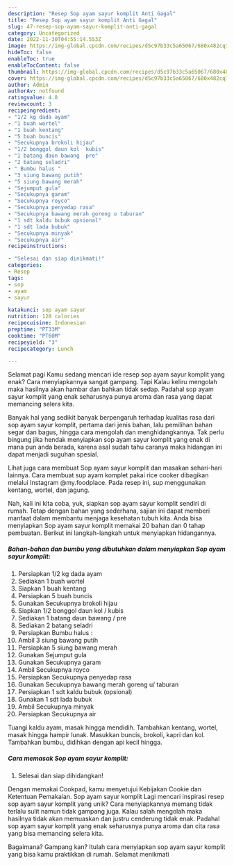 ```yaml
---
description: "Resep Sop ayam sayur komplit Anti Gagal"
title: "Resep Sop ayam sayur komplit Anti Gagal"
slug: 47-resep-sop-ayam-sayur-komplit-anti-gagal
category: Uncategorized
date: 2022-11-30T04:55:14.553Z
image: https://img-global.cpcdn.com/recipes/d5c97b33c5a65067/680x482cq70/sop-ayam-sayur-komplit-foto-resep-utama.jpg
hideToc: false
enableToc: true
enableTocContent: false
thumbnail: https://img-global.cpcdn.com/recipes/d5c97b33c5a65067/680x482cq70/sop-ayam-sayur-komplit-foto-resep-utama.jpg
cover: https://img-global.cpcdn.com/recipes/d5c97b33c5a65067/680x482cq70/sop-ayam-sayur-komplit-foto-resep-utama.jpg
author: Admin
authorAv: notfound
ratingvalue: 4.8
reviewcount: 3
recipeingredient:
- "1/2 kg dada ayam"
- "1 buah wortel"
- "1 buah kentang"
- "5 buah buncis"
- "Secukupnya brokoli hijau"
- "1/2 bonggol daun kol  kubis"
- "1 batang daun bawang  pre"
- "2 batang seladri"
- " Bumbu halus "
- "3 siung bawang putih"
- "5 siung bawang merah"
- "Sejumput gula"
- "Secukupnya garam"
- "Secukupnya royco"
- "Secukupnya penyedap rasa"
- "Secukupnya bawang merah goreng u taburan"
- "1 sdt kaldu bubuk opsional"
- "1 sdt lada bubuk"
- "Secukupnya minyak"
- "Secukupnya air"
recipeinstructions:

- "Selesai dan siap dinikmati!"
categories:
- Resep
tags:
- sop
- ayam
- sayur

katakunci: sop ayam sayur 
nutrition: 128 calories
recipecuisine: Indonesian
preptime: "PT33M"
cooktime: "PT60M"
recipeyield: "3"
recipecategory: Lunch

---
```



Selamat pagi Kamu sedang mencari ide resep sop ayam sayur komplit yang enak? Cara menyiapkannya sangat gampang. Tapi Kalau keliru mengolah maka hasilnya akan hambar dan bahkan tidak sedap. Padahal sop ayam sayur komplit yang enak seharusnya punya aroma dan rasa yang dapat memancing selera kita.


Banyak hal yang sedikit banyak berpengaruh terhadap kualitas rasa dari sop ayam sayur komplit, pertama dari jenis bahan, lalu pemilihan bahan segar dan bagus, hingga cara mengolah dan menghidangkannya. Tak perlu bingung jika hendak menyiapkan sop ayam sayur komplit yang enak di mana pun anda berada, karena asal sudah tahu caranya maka hidangan ini dapat menjadi suguhan spesial.

Lihat juga cara membuat Sop ayam sayur komplit dan masakan sehari-hari lainnya. Cara membuat sup ayam komplet pakai rice cooker dibagikan melalui Instagram @my.foodplace. Pada resep ini, sup menggunakan kentang, wortel, dan jagung.


Nah, kali ini kita coba, yuk, siapkan sop ayam sayur komplit sendiri di rumah. Tetap dengan bahan yang sederhana, sajian ini dapat memberi manfaat dalam membantu menjaga kesehatan tubuh kita. Anda bisa menyiapkan Sop ayam sayur komplit memakai 20 bahan dan 0 tahap pembuatan. Berikut ini langkah-langkah untuk menyiapkan hidangannya.

<!--inarticleads1-->

##### Bahan-bahan dan bumbu yang dibutuhkan dalam menyiapkan Sop ayam sayur komplit:

1. Persiapkan 1/2 kg dada ayam
1. Sediakan 1 buah wortel
1. Siapkan 1 buah kentang
1. Persiapkan 5 buah buncis
1. Gunakan Secukupnya brokoli hijau
1. Siapkan 1/2 bonggol daun kol / kubis
1. Sediakan 1 batang daun bawang / pre
1. Sediakan 2 batang seladri
1. Persiapkan  Bumbu halus :
1. Ambil 3 siung bawang putih
1. Persiapkan 5 siung bawang merah
1. Gunakan Sejumput gula
1. Gunakan Secukupnya garam
1. Ambil Secukupnya royco
1. Persiapkan Secukupnya penyedap rasa
1. Gunakan Secukupnya bawang merah goreng u/ taburan
1. Persiapkan 1 sdt kaldu bubuk (opsional)
1. Gunakan 1 sdt lada bubuk
1. Ambil Secukupnya minyak
1. Persiapkan Secukupnya air


Tuangi kaldu ayam, masak hingga mendidih. Tambahkan kentang, wortel, masak hingga hampir lunak. Masukkan buncis, brokoli, kapri dan kol. Tambahkan bumbu, didihkan dengan api kecil hingga. 

<!--inarticleads2-->

##### Cara memasak Sop ayam sayur komplit:


1. Selesai dan siap dihidangkan!

Dengan memakai Cookpad, kamu menyetujui Kebijakan Cookie dan Ketentuan Pemakaian. Sop ayam sayur komplit Lagi mencari inspirasi resep sop ayam sayur komplit yang unik? Cara menyiapkannya memang tidak terlalu sulit namun tidak gampang juga. Kalau salah mengolah maka hasilnya tidak akan memuaskan dan justru cenderung tidak enak. Padahal sop ayam sayur komplit yang enak seharusnya punya aroma dan cita rasa yang bisa memancing selera kita. 

Bagaimana? Gampang kan? Itulah cara menyiapkan sop ayam sayur komplit yang bisa kamu praktikkan di rumah. Selamat menikmati
